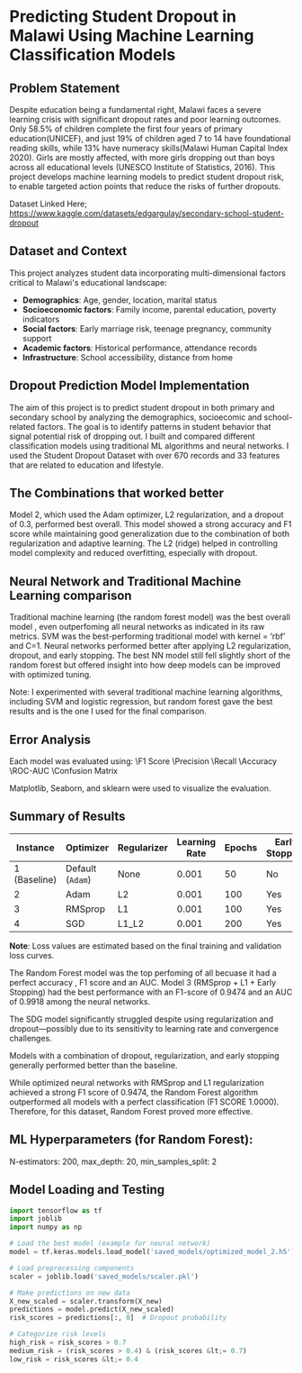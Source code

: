 # Predicting Student Dropout in Malawi Using Machine Learning Classification Models

## Problem Statement

Despite education being a fundamental right, Malawi faces a severe learning crisis with significant dropout rates and poor learning outcomes. Only  58.5% of children complete the first four years of primary education(UNICEF), and just 19% of children aged 7 to 14 have foundational reading skills, while 13% have numeracy skills(Malawi Human Capital Index 2020).  Girls are mostly affected, with more girls dropping out than boys across all educational levels (UNESCO Institute of Statistics, 2016). This project develops machine learning models to predict student dropout risk, to enable targeted action points that reduce the risks of further dropouts.

Dataset Linked Here; https://www.kaggle.com/datasets/edgargulay/secondary-school-student-dropout

## Dataset and Context

This project analyzes student data incorporating multi-dimensional factors critical to Malawi's educational landscape:
- **Demographics**: Age, gender, location, marital status
- **Socioeconomic factors**: Family income, parental education, poverty indicators
- **Social factors**: Early marriage risk, teenage pregnancy, community support
- **Academic factors**: Historical performance, attendance records
- **Infrastructure**: School accessibility, distance from home

## Dropout Prediction Model Implementation

The aim of this project is to predict student dropout in both primary and secondary school by analyzing the demographics, socioecomic and school-related factors. The goal is to identify patterns in student behavior that signal potential risk of dropping out. I built and compared different classification models using traditional ML algorithms and neural networks. I used the Student Dropout Dataset with over 670 records and 33 features that are related to education and lifestyle. 



## The Combinations that worked better
Model 2,  which used the Adam optimizer, L2 regularization, and a dropout of 0.3, performed best overall.  This model showed a strong accuracy and F1 score while maintaining good generalization due to the combination of both regularization and adaptive learning. The L2 (ridge) helped in controlling model complexity and reduced overfitting, especially with dropout.




 ## Neural Network  and Traditional Machine Learning comparison
Traditional machine learning (the random forest model)  was the best overall model , even outperfoming all neural networks as indicated in its raw metrics.
SVM was the best-performing traditional model with kernel = ‘rbf’ and C=1.
Neural networks performed better after applying L2 regularization, dropout, and early stopping. 
The best NN model still fell slightly short of the random forest but offered insight into how deep models can be improved with optimized tuning. 


Note: I experimented with several traditional machine learning algorithms, including SVM and logistic regression, but random forest gave the best results and is the one I used for the final comparison.


## Error Analysis
Each model was evaluated using:
\F1 Score
\Precision
\Recall
\Accuracy
\ROC-AUC
\Confusion Matrix

Matplotlib, Seaborn, and sklearn were used to visualize the evaluation.


## Summary of Results


| Instance     | Optimizer        | Regularizer | Learning Rate | Epochs | Early Stopping | Dropout | Accuracy | Loss | F1-Score | Precision | Recall | AUC-ROC |
| ------------ | ---------------- | ----------- | ------------- | ------ | -------------- | ------- | -------- | ------------------------ | -------- | --------- | ------ | ------- |
| 1 (Baseline) | Default (`Adam`) | None        | 0.001         | 50     |  No           | 0.0     | 0.9462   | 0.25                   | 0.8293   | 0.8095    | 0.85   | 0.9691  |
| 2            | Adam             | L2          | 0.001         | 100    | Yes          | 0.3     | 0.9692   | 0.18                   | 0.9000   | 0.9000    | 0.90   | 0.9809  |
| 3            | RMSprop          | L1          | 0.001         | 100    |  Yes          | 0.2     | 0.9846   | 0.12                   | 0.9474   | 1.0000    | 0.90   | 0.9918  |
| 4            | SGD              | L1\_L2      | 0.001         | 200    |  Yes          | 0.4     | 0.8462   | 0.35                   | 0.0000   | 0.0000    | 0.00   | 0.7977  |


**Note**: Loss values are estimated based on the final training and validation loss curves.

The Random Forest model was the top perfoming of all becuase it had a perfect accuracy , F1 score and an AUC.
Model 3 (RMSprop + L1 + Early Stopping) had the best performance with an F1-score of 0.9474 and an AUC of 0.9918 among the neural networks.

The SDG model significantly struggled despite using regularization and dropout—possibly due to its sensitivity to learning rate and convergence challenges.

Models with a combination of dropout, regularization, and early stopping generally performed better than the baseline.

While optimized neural networks with RMSprop and L1 regularization achieved a strong F1 score of 0.9474, the Random Forest algorithm outperformed all models with a perfect classification (F1 SCORE	1.0000). Therefore, for this dataset, Random Forest proved more effective.

## ML Hyperparameters (for Random Forest):
N-estimators: 200, max_depth: 20, min_samples_split: 2


## Model Loading and Testing
```python
import tensorflow as tf
import joblib
import numpy as np

# Load the best model (example for neural network)
model = tf.keras.models.load_model('saved_models/optimized_model_2.h5')

# Load preprocessing components
scaler = joblib.load('saved_models/scaler.pkl')

# Make predictions on new data
X_new_scaled = scaler.transform(X_new)
predictions = model.predict(X_new_scaled)
risk_scores = predictions[:, 0]  # Dropout probability

# Categorize risk levels
high_risk = risk_scores > 0.7
medium_risk = (risk_scores > 0.4) & (risk_scores &lt;= 0.7)
low_risk = risk_scores &lt;= 0.4
